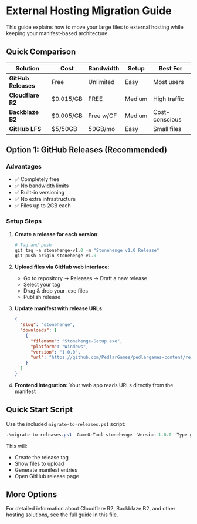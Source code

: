 # External Hosting Migration Guide

This guide explains how to move your large files to external hosting while keeping your manifest-based architecture.

## Quick Comparison

| Solution | Cost | Bandwidth | Setup | Best For |
|----------|------|-----------|-------|----------|
| **GitHub Releases** | Free | Unlimited | Easy | Most users |
| **Cloudflare R2** | $0.015/GB | FREE | Medium | High traffic |
| **Backblaze B2** | $0.005/GB | Free w/CF | Medium | Cost-conscious |
| **GitHub LFS** | $5/50GB | 50GB/mo | Easy | Small files |

## Option 1: GitHub Releases (Recommended)

### Advantages

- ✅ Completely free
- ✅ No bandwidth limits
- ✅ Built-in versioning
- ✅ No extra infrastructure
- ✅ Files up to 2GB each

### Setup Steps

1. **Create a release for each version:**

   ```powershell
   # Tag and push
   git tag -a stonehenge-v1.0 -m "Stonehenge v1.0 Release"
   git push origin stonehenge-v1.0
   ```

2. **Upload files via GitHub web interface:**
   - Go to repository → Releases → Draft a new release
   - Select your tag
   - Drag & drop your .exe files
   - Publish release

3. **Update manifest with release URLs:**

   ```json
   {
     "slug": "stonehenge",
     "downloads": [
       {
         "filename": "Stonehenge-Setup.exe",
         "platform": "Windows",
         "version": "1.0.0",
         "url": "https://github.com/PedlarGames/pedlargames-content/releases/download/stonehenge-v1.0/Stonehenge-Setup.exe"
       }
     ]
   }
   ```

4. **Frontend Integration:** Your web app reads URLs directly from the manifest

## Quick Start Script

Use the included `migrate-to-releases.ps1` script:

```powershell
.\migrate-to-releases.ps1 -GameOrTool stonehenge -Version 1.0.0 -Type game
```

This will:
- Create the release tag
- Show files to upload
- Generate manifest entries
- Open GitHub release page

## More Options

For detailed information about Cloudflare R2, Backblaze B2, and other hosting solutions, see the full guide in this file.
